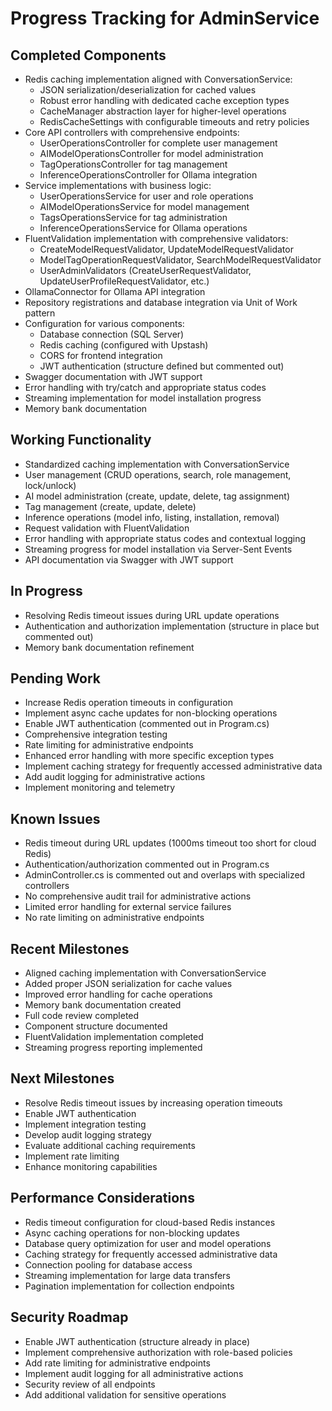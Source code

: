 # Progress Tracking for AdminService

## Completed Components
- Redis caching implementation aligned with ConversationService:
  - JSON serialization/deserialization for cached values
  - Robust error handling with dedicated cache exception types
  - CacheManager abstraction layer for higher-level operations
  - RedisCacheSettings with configurable timeouts and retry policies
- Core API controllers with comprehensive endpoints:
  - UserOperationsController for complete user management
  - AIModelOperationsController for model administration
  - TagOperationsController for tag management
  - InferenceOperationsController for Ollama integration
- Service implementations with business logic:
  - UserOperationsService for user and role operations
  - AIModelOperationsService for model management
  - TagsOperationsService for tag administration
  - InferenceOperationsService for Ollama operations
- FluentValidation implementation with comprehensive validators:
  - CreateModelRequestValidator, UpdateModelRequestValidator
  - ModelTagOperationRequestValidator, SearchModelRequestValidator
  - UserAdminValidators (CreateUserRequestValidator, UpdateUserProfileRequestValidator, etc.)
- OllamaConnector for Ollama API integration
- Repository registrations and database integration via Unit of Work pattern
- Configuration for various components:
  - Database connection (SQL Server)
  - Redis caching (configured with Upstash)
  - CORS for frontend integration
  - JWT authentication (structure defined but commented out)
- Swagger documentation with JWT support
- Error handling with try/catch and appropriate status codes
- Streaming implementation for model installation progress
- Memory bank documentation

## Working Functionality
- Standardized caching implementation with ConversationService
- User management (CRUD operations, search, role management, lock/unlock)
- AI model administration (create, update, delete, tag assignment)
- Tag management (create, update, delete)
- Inference operations (model info, listing, installation, removal)
- Request validation with FluentValidation
- Error handling with appropriate status codes and contextual logging
- Streaming progress for model installation via Server-Sent Events
- API documentation via Swagger with JWT support

## In Progress
- Resolving Redis timeout issues during URL update operations
- Authentication and authorization implementation (structure in place but commented out)
- Memory bank documentation refinement

## Pending Work
- Increase Redis operation timeouts in configuration
- Implement async cache updates for non-blocking operations
- Enable JWT authentication (commented out in Program.cs)
- Comprehensive integration testing
- Rate limiting for administrative endpoints
- Enhanced error handling with more specific exception types
- Implement caching strategy for frequently accessed administrative data
- Add audit logging for administrative actions
- Implement monitoring and telemetry

## Known Issues
- Redis timeout during URL updates (1000ms timeout too short for cloud Redis)
- Authentication/authorization commented out in Program.cs
- AdminController.cs is commented out and overlaps with specialized controllers
- No comprehensive audit trail for administrative actions
- Limited error handling for external service failures
- No rate limiting on administrative endpoints

## Recent Milestones
- Aligned caching implementation with ConversationService
- Added proper JSON serialization for cache values
- Improved error handling for cache operations
- Memory bank documentation created
- Full code review completed
- Component structure documented
- FluentValidation implementation completed
- Streaming progress reporting implemented

## Next Milestones
- Resolve Redis timeout issues by increasing operation timeouts
- Enable JWT authentication
- Implement integration testing
- Develop audit logging strategy
- Evaluate additional caching requirements
- Implement rate limiting
- Enhance monitoring capabilities

## Performance Considerations
- Redis timeout configuration for cloud-based Redis instances
- Async caching operations for non-blocking updates
- Database query optimization for user and model operations
- Caching strategy for frequently accessed administrative data
- Connection pooling for database access
- Streaming implementation for large data transfers
- Pagination implementation for collection endpoints

## Security Roadmap
- Enable JWT authentication (structure already in place)
- Implement comprehensive authorization with role-based policies
- Add rate limiting for administrative endpoints
- Implement audit logging for all administrative actions
- Security review of all endpoints
- Add additional validation for sensitive operations